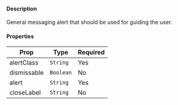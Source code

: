 #### Description

General messaging alert that should be used for guiding the user.

#### Properties
| Prop          | Type       | Required |
| ------------- | ---------- | -------- |
| alertClass    | `String`   | Yes      |
| dismissable   | `Boolean`  | No       |
| alert         | `String`   | Yes      |
| closeLabel    | `String`   | No       |

